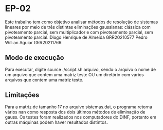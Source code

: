 # EP-02

Este trabalho tem como objetivo analisar métodos de resolução de sistemas lineares por meio de três distintas eliminações gaussianas: clássica com pivoteamento parcial, sem multiplicador e com pivoteamento parcial, sem pivoteamento parcial.
Diogo Henrique de Almeida    GRR20210577
Pedro Willian Aguiar         GRR20211766

## Modo de execução
Para executar, digite source ./script.sh arquivo, sendo o arquivo o nome de um arquivo que contem uma matriz teste OU um diretório com vários arquivos que contem uma matriz teste.

## Limitações
Para a matriz de tamanho 17 no arquivo sistemas.dat, o programa retorna vários nan como resposta dos dois últimos métodos de eliminação de gauss. Os testes foram realizados nos computadores do DINF, portanto em outras máquinas podem haver resultados distintos.


